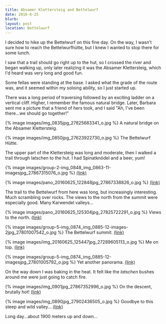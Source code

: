 ```yaml
---
title: Absamer Klettersteig and Bettelwurf
date: 2016-6-25
blurb: 
layout: post
location: Bettelwurf
---
```


I decided to hike up the Bettelwurf on this fine day. On the way, I wasn't sure
how to reach the Bettelwurfhütte, but I knew I wanted to stop there for some lunch.

I saw that a trail should go right up to the hut, so I crossed the river
and began walking up, only later realizing it was the Absamer Klettersteig,
which I'd heard was very long and good fun.

Some fellas were standing at the base. I asked what the grade of the route
was, and it seemed within my soloing ability, so I just started up.

There was a long period of traversing followed by an exciting ladder on a
vertical cliff. Higher, I remember the famous natural bridge.
Later, Barbara sent me a picture that a friend of hers took, and I said
"Ah, I've been there...we should go together!"

{% image images/img_0835jpg_27825683341_o.jpg %}
A natural bridge on the Absamer Klettersteig.



{% image images/img_0850jpg_27623922730_o.jpg %}
The Bettelwurf Hütte.

The upper part of the Klettersteig was long and moderate, then I walked
a trail through latschen to the hut. I had Spinatknödel and a beer, yum!

{% image images/group-2-img_0848_img_0863-11-imagesjpg_27867315076_o.jpg %}
<a href='https://www.flickr.com/photos/55338612@N00/27867315076'>(link)</a>



{% image images/pano_20160625_122848jpg_27867338826_o.jpg %}
<a href='https://www.flickr.com/photos/55338612@N00/27867338826'>(link)</a>

The trail to the Bettelwurf from here was long, but increasingly
interesting. Much scrambling over rocks. The views to the north from the summit
were especially good. Many Karwendel valleys...

{% image images/pano_20160625_125304jpg_27825722291_o.jpg %}
Views to the north.
<a href='https://www.flickr.com/photos/55338612@N00/27825722291'>(link)</a>



{% image images/group-5-img_0874_img_0885-12-images-2jpg_27801007542_o.jpg %}
The Bettelwurf summit.
<a href='https://www.flickr.com/photos/55338612@N00/27801007542'>(link)</a>



{% image images/img_20160625_125447jpg_27289605113_o.jpg %}
Me on top.
<a href='https://www.flickr.com/photos/55338612@N00/27289605113'>(link)</a>



{% image images/group-5-img_0874_img_0885-12-imagesjpg_27801005792_o.jpg %}
Yet another panorama.
<a href='https://www.flickr.com/photos/55338612@N00/27801005792'>(link)</a>

On the way down I was baking in the heat. It felt like the _latschen_
bushes around me were just going to catch fire.

{% image images/img_0901jpg_27867352996_o.jpg %}
On the descent, brutally hot!
<a href='https://www.flickr.com/photos/55338612@N00/27867352996'>(link)</a>



{% image images/img_0890jpg_27902436505_o.jpg %}
Goodbye to this steep and wild valley...
<a href='https://www.flickr.com/photos/55338612@N00/27902436505'>(link)</a>

Long day...about 1900 meters up and down...

